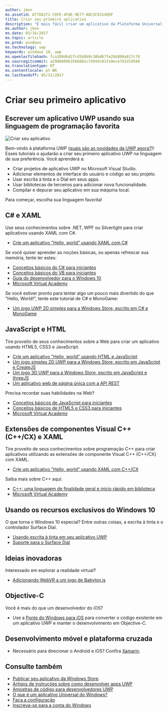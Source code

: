 ```yaml
---
author: jken
ms.assetid: A77DA371-C0FE-4FAE-9E77-ADC3C9314EDF
title: Criar seu primeiro aplicativo
description: "É mais fácil criar um aplicativo da Plataforma Universal do Windows (UWP) para Windows 10 do que você imagina."
ms.author: jken
ms.date: 03/16/2017
ms.topic: article
ms.prod: windows
ms.technology: uwp
keywords: windows 10, uwp
ms.openlocfilehash: fca180db42fcd5b8b9c30bd67fe2bb890a817c78
ms.sourcegitcommit: a2908889b3566882c7494dc81fa9ece7d1d19580
ms.translationtype: HT
ms.contentlocale: pt-BR
ms.lasthandoff: 05/31/2017
---
```

# <a name="create-your-first-app"></a>Criar seu primeiro aplicativo

## <a name="write-a-uwp-app-using-your-favorite-programming-language"></a>Escrever um aplicativo UWP usando sua linguagem de programação favorita

![Criar seu aplicativo](images/build-your-app.png)

Bem-vindo à plataforma UWP ([quais são as novidades da UWP agora?](whats-a-uwp.md))! Esses tutoriais o ajudarão a criar seu primeiro aplicativo UWP na linguagem de sua preferência. Você aprenderá a:

-   Criar projetos de aplicativo UWP no Microsoft Visual Studio.
-   Adicionar elementos de interface do usuário e código ao seu projeto.
-   Usar escrita à tinta e o Dial em seus apps.
-   Usar bibliotecas de terceiros para adicionar nova funcionalidade.
-   Compilar e depurar seu aplicativo em sua máquina local.

Para começar, escolha sua linguagem favorita!

## <a name="c-and-xaml"></a>C# e XAML

Use seus conhecimentos sobre .NET, WPF ou Silverlight para criar aplicativos usando XAML com C#.

* [Crie um aplicativo "Hello, world" usando XAML com C#](create-a-hello-world-app-xaml-universal.md)

Se você quiser aprender as noções básicas, ou apenas refrescar sua memória, tente ler estes:

* [Conceitos básicos do C# para iniciantes](https://go.microsoft.com/fwlink/?linkid=850801)
* [Conceitos básicos do VB para iniciantes](https://go.microsoft.com/fwlink/?linkid=850802)
* [Guia do desenvolvedor para o Windows 10](https://go.microsoft.com/fwlink/?linkid=850804)
* [Microsoft Virtual Academy](http://www.microsoftvirtualacademy.com/)

Se você estiver pronto para tentar algo um pouco mais divertido do que "Hello, World!", tente este tutorial de C# e MonoGame:

* [Um jogo UWP 2D simples para a Windows Store, escrito em C# e MonoGame](get-started-tutorial-game-mg2d.md)

## <a name="javascript-and-html"></a>JavaScript e HTML

Tire proveito de seus conhecimentos sobre a Web para criar um aplicativo usando HTML5, CSS3 e JavaScript.

* [Crie um aplicativo "Hello, world" usando HTML e JavaScript](create-a-hello-world-app-js-uwp.md)
* [Um jogo simples 2D UWP para a Windows Store, escrito em JavaScript e CreateJS](get-started-tutorial-game-js2d.md)
* [Um jogo 3D UWP para a Windows Store, escrito em JavaScript e threeJS](get-started-tutorial-game-js3d.md)
* [Um aplicativo web de página única com a API REST](get-started-tutorial-fullstack-web-app.md)

Precisa recordar suas habilidades na Web?

* [Conceitos básicos de JavaScript para iniciantes](http://www.microsoftvirtualacademy.com/training-courses/javascript-fundamentals-for-absolute-beginners)
* [Conceitos básicos de HTML5 e CSS3 para iniciantes](http://www.microsoftvirtualacademy.com/training-courses/html5-css3-fundamentals-development-for-absolute-beginners)
* [Microsoft Virtual Academy](http://go.microsoft.com/fwlink/p/?LinkID=389916)

## <a name="visual-c-component-extensions-ccx-and-xaml"></a>Extensões de componentes Visual C++ (C++/CX) e XAML

Tire proveito de seus conhecimentos sobre programação C++ para criar aplicativos utilizando as extensões de componente Visual C++ (C++/CX) com XAML.

* [Crie um aplicativo "Hello, world" usando XAML com C++/CX](create-a-basic-windows-10-app-in-cpp.md)

Saiba mais sobre C++ aqui:

* [C++: uma linguagem de finalidade geral e início rápido em biblioteca](http://www.microsoftvirtualacademy.com/training-courses/c-a-general-purpose-language-and-library-jump-start)
* [Microsoft Virtual Academy](http://go.microsoft.com/fwlink/p/?LinkID=389916)

## <a name="using-features-unique-to-windows-10"></a>Usando os recursos exclusivos do Windows 10

O que torna o Windows 10 especial? Entre outras coisas, a escrita à tinta e o controlador Surface Dial.

* [Usando escrita à tinta em seu aplicativo UWP](ink-walkthrough.md)
* [Suporte para o Surface Dial](radialcontroller-walkthrough.md)

## <a name="cutting-edge-ideas"></a>Ideias inovadoras

Interessado em explorar a realidade virtual?

* [Adicionando WebVR a um jogo de Babylon.js](adding-webvr-to-a-babylonjs-game.md)

## <a name="objective-c"></a>Objective-C

Você é mais do que um desenvolvedor do iOS? 

* Use a [Ponte do Windows para iOS](https://developer.microsoft.com/windows/bridges/ios) para converter o código existente em um aplicativo UWP e manter o desenvolvimento em Objective-C.


## <a name="cross-platform-and-mobile-development"></a>Desenvolvimento móvel e plataforma cruzada

* Necessário para direcionar o Android e iOS? Confira [Xamarin](https://www.xamarin.com).

## <a name="see-also"></a>Consulte também

* [Publicar seu aplicativo da Windows Store](https://developer.microsoft.com/store/publish-apps).
* [Artigos de instruções sobre como desenvolver apps UWP](https://developer.microsoft.com/windows/apps/develop)
* [Amostras de código para desenvolvedores UWP](https://developer.microsoft.com/windows/samples)
* [O que é um aplicativo Universal do Windows?](whats-a-uwp.md)
* [Faça a configuração](get-set-up.md)
* [Inscreva-se para a conta do Windows](sign-up.md)

